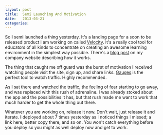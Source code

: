```yaml
---
layout: post
title:  Semi Launching And Motivation
date:   2013-03-21
categories:
---
```


So I semi launched a thing yesterday. It's a landing page for a soon to be released product I am working on called [Velocity](http://velocityapp.net). It's a really cool tool for educators of all kinds to concentrate on creating an awesome learning environment in the simplest way possible. There's a [blog post](http://10pixels.net/post/introducing_velocity) on my company website describing how it works.

The thing that caught me off guard was the burst of motivation I received watching people visit the site, sign up, and share links. [Gauges](http://get.gaug.es/) is the perfect tool to watch traffic. Highly recommended.

As I sat there and watched the traffic, the feeling of fear starting to go away, and was replaced with this rush of adrenaline. I was already stoked about the app and the possibilities it has, but that rush made me want to work that much harder to get the whole thing out there.

Whatever you are working on, release it now. Don't wait, just release it and iterate. I deployed about 7 times yesterday as I noticed things I missed; a link here, better copy there, and so on. You won't catch everything before you deploy so you might as well deploy now and get to work.

